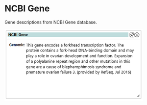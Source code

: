 # NCBI Gene

Gene descriptions from NCBI Gene database.

![Screenshot](ncbigene_screenshot_1.png)
<br />
